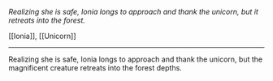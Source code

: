 *Realizing she is safe, Ionia longs to approach and thank the unicorn, but it retreats into the forest.*

[[Ionia]], [[Unicorn]]

---

Realizing she is safe, Ionia longs to approach and thank the unicorn, but the magnificent creature retreats into the forest depths.